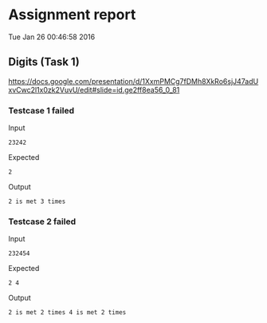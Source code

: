 # Assignment report
Tue Jan 26 00:46:58 2016
## Digits (Task 1)
https://docs.google.com/presentation/d/1XxmPMCg7fDMh8XkRo6sjJ47adUxvCwc2l1x0zk2VuvU/edit#slide=id.ge2ff8ea56_0_81

### Testcase 1 failed
Input
```
23242
```


Expected
```
2
```


Output
```
2 is met 3 times 
```

### Testcase 2 failed
Input
```
232454
```


Expected
```
2 4
```


Output
```
2 is met 2 times 4 is met 2 times 
```


